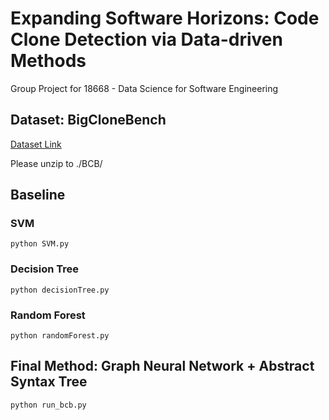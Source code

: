 # Expanding Software Horizons: Code Clone Detection via Data-driven Methods

Group Project for 18668 - Data Science for Software Engineering

## Dataset: BigCloneBench



[Dataset Link](https://drive.google.com/file/d/13ZT6y0_KBeo3_sUFkcuDbhFWLEW8kv50/view?usp=sharing)

Please unzip to ./BCB/

## Baseline

### SVM

```shell
python SVM.py
```

### Decision Tree

```shell
python decisionTree.py
```

### Random Forest

```shell
python randomForest.py
```





## Final Method: Graph Neural Network + Abstract Syntax Tree

```shell
python run_bcb.py
```




